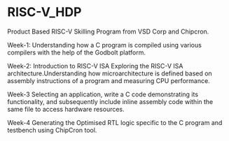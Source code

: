 # RISC-V_HDP

Product Based RISC-V Skilling Program from VSD Corp and Chipcron.

Week-1:  Understanding how a C program is compiled using various compilers with the help of the Godbolt platform.

Week-2: Introduction to RISC-V ISA Exploring the RISC-V ISA architecture.Understanding how microarchitecture is defined based on assembly instructions of a program and measuring CPU performance.

Week-3 Selecting an application, write a C code demonstrating its functionality, and subsequently include inline assembly code within the same file to access hardware resources.

Week-4 Generating the Optimised RTL logic specific to the C program and testbench using ChipCron tool.